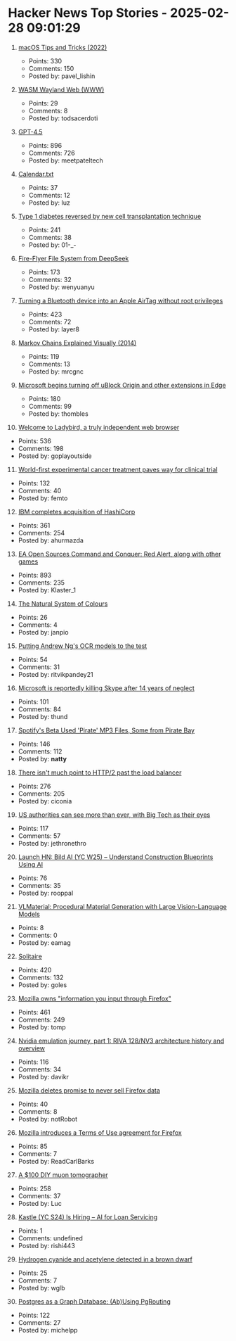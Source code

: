 # Hacker News Top Stories - 2025-02-28 09:01:29

1. [macOS Tips and Tricks (2022)](https://saurabhs.org/macos-tips)
   - Points: 330
   - Comments: 150
   - Posted by: pavel_lishin

2. [WASM Wayland Web (WWW)](https://joeyh.name/blog/entry/WASM_Wayland_Web_WWW/)
   - Points: 29
   - Comments: 8
   - Posted by: todsacerdoti

3. [GPT-4.5](https://openai.com/index/introducing-gpt-4-5/)
   - Points: 896
   - Comments: 726
   - Posted by: meetpateltech

4. [Calendar.txt](https://terokarvinen.com/2021/calendar-txt/)
   - Points: 37
   - Comments: 12
   - Posted by: Iuz

5. [Type 1 diabetes reversed by new cell transplantation technique](https://newatlas.com/diabetes/islet-transplantation-type-1-diabetes/)
   - Points: 241
   - Comments: 38
   - Posted by: 01-_-

6. [Fire-Flyer File System from DeepSeek](https://github.com/deepseek-ai/3FS)
   - Points: 173
   - Comments: 32
   - Posted by: wenyuanyu

7. [Turning a Bluetooth device into an Apple AirTag without root privileges](https://nroottag.github.io/)
   - Points: 423
   - Comments: 72
   - Posted by: layer8

8. [Markov Chains Explained Visually (2014)](https://setosa.io/ev/markov-chains/)
   - Points: 119
   - Comments: 13
   - Posted by: mrcgnc

9. [Microsoft begins turning off uBlock Origin and other extensions in Edge](https://www.neowin.net/news/microsoft-begins-turning-off-ublock-origin-and-other-extensions-in-edge/)
   - Points: 180
   - Comments: 99
   - Posted by: thombles

10. [Welcome to Ladybird, a truly independent web browser](https://github.com/LadybirdBrowser/ladybird)
   - Points: 536
   - Comments: 198
   - Posted by: goplayoutside

11. [World-first experimental cancer treatment paves way for clinical trial](https://www.wehi.edu.au/news/world-first-experimental-cancer-treatment-paves-way-for-clinical-trial/)
   - Points: 132
   - Comments: 40
   - Posted by: femto

12. [IBM completes acquisition of HashiCorp](https://newsroom.ibm.com/2025-02-27-ibm-completes-acquisition-of-hashicorp,-creates-comprehensive,-end-to-end-hybrid-cloud-platform)
   - Points: 361
   - Comments: 254
   - Posted by: ahurmazda

13. [EA Open Sources Command and Conquer: Red Alert, along with other games](https://github.com/electronicarts/CnC_Red_Alert)
   - Points: 893
   - Comments: 235
   - Posted by: Klaster_1

14. [The Natural System of Colours](https://www.c82.net/natural-colors/)
   - Points: 26
   - Comments: 4
   - Posted by: janpio

15. [Putting Andrew Ng's OCR models to the test](https://www.runpulse.com/blog/putting-andrew-ngs-ocr-models-to-the-test)
   - Points: 54
   - Comments: 31
   - Posted by: ritvikpandey21

16. [Microsoft is reportedly killing Skype after 14 years of neglect](https://www.windowscentral.com/microsoft/microsoft-is-reportedly-killing-skype-after-14-years-of-neglect)
   - Points: 101
   - Comments: 84
   - Posted by: thund

17. [Spotify's Beta Used 'Pirate' MP3 Files, Some from Pirate Bay](https://torrentfreak.com/spotifys-beta-used-pirate-mp3-files-some-from-pirate-bay-170509/)
   - Points: 146
   - Comments: 112
   - Posted by: __natty__

18. [There isn't much point to HTTP/2 past the load balancer](https://byroot.github.io/ruby/performance/2025/02/24/http2-past-the-load-balancer.html)
   - Points: 276
   - Comments: 205
   - Posted by: ciconia

19. [US authorities can see more than ever, with Big Tech as their eyes](https://proton.me/blog/big-tech-data-requests-surge)
   - Points: 117
   - Comments: 57
   - Posted by: jethronethro

20. [Launch HN: Bild AI (YC W25) – Understand Construction Blueprints Using AI](undefined)
   - Points: 76
   - Comments: 35
   - Posted by: rooppal

21. [VLMaterial: Procedural Material Generation with Large Vision-Language Models](https://arxiv.org/abs/2501.18623)
   - Points: 8
   - Comments: 0
   - Posted by: eamag

22. [Solitaire](https://localthunk.com/blog/solitaire)
   - Points: 420
   - Comments: 132
   - Posted by: goles

23. [Mozilla owns "information you input through Firefox"](https://www.mozilla.org/en-US/about/legal/terms/firefox/)
   - Points: 461
   - Comments: 249
   - Posted by: tomp

24. [Nvidia emulation journey, part 1: RIVA 128/NV3 architecture history and overview](https://86box.net/2025/02/25/riva128-part-1.html)
   - Points: 116
   - Comments: 34
   - Posted by: davikr

25. [Mozilla deletes promise to never sell Firefox data](https://twitter.com/LundukeJournal/status/1895249805338886591)
   - Points: 40
   - Comments: 8
   - Posted by: notRobot

26. [Mozilla introduces a Terms of Use agreement for Firefox](https://connect.mozilla.org/t5/discussions/information-about-the-new-terms-of-use-and-updated-privacy/m-p/87735#M33600)
   - Points: 85
   - Comments: 7
   - Posted by: ReadCarlBarks

27. [A $100 DIY muon tomographer](https://spectrum.ieee.org/diy-muon-tomography)
   - Points: 258
   - Comments: 37
   - Posted by: Luc

28. [Kastle (YC S24) Is Hiring – AI for Loan Servicing](https://www.ycombinator.com/companies/kastle/jobs/ItDVKB7-founding-backend-engineer-at-kastle-s24)
   - Points: 1
   - Comments: undefined
   - Posted by: rishi443

29. [Hydrogen cyanide and acetylene detected in a brown dwarf](https://phys.org/news/2025-02-hydrogen-cyanide-acetylene-brown-dwarf.html)
   - Points: 25
   - Comments: 7
   - Posted by: wglb

30. [Postgres as a Graph Database: (Ab)Using PgRouting](https://supabase.com/blog/pgrouting-postgres-graph-database)
   - Points: 122
   - Comments: 27
   - Posted by: michelpp

